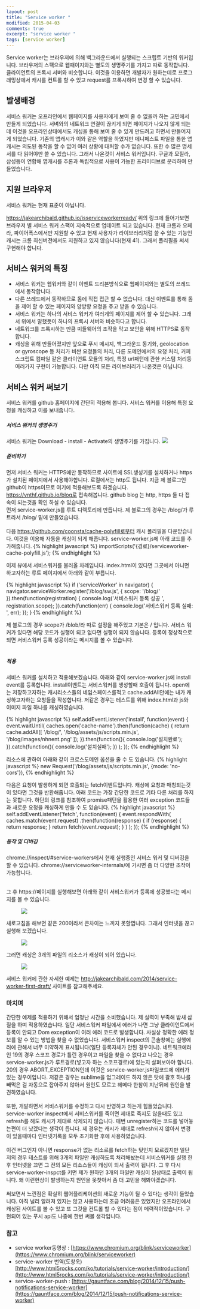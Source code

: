 ```yaml
---
layout: post
title: "Service worker "
modified: 2015-04-03
comments: true
excerpt: "service worker "
tags: [service worker]
---
```


Service worker는 브라우저에 의해 백그라운드에서 실행되는 스크립트 기반의 워커입니다. 브라우저의 스팩으로 웹패이지와는 별도의 생명주기를 가지고 따로 동작합니다. 클라이언트의 프록시 서버와 비슷합니다. 이것을 이용하면 개발자가 원하는데로 프로그래밍상에서 캐시를 컨트롤 할 수 있고 request를 프록시하여 변경 할 수 있습니다. 

## 발생배경 
서비스 워커는 오프라인에서 웹페이지를 사용자에게 보여 줄 수 없을까 하는 고민에서 만들게 되었습니다. 서벼와의 네트워크 연결이 끊키게 되면 페이지가 나오지 않게 되는데 이것을 오프라인상태에서도 캐싱을 통해 보여 줄 수 있게 만드려고 하면서 만들어지게 되었습니다. 기존의 앱캐시가 이와 같은 역할을 하였지만 메니페스트 파일을 통한 앱캐시는 의도된 동작을 할 수 없어 여러 상황에 대처할 수가 없습니다. 또한 수 많은 명세서를 다 읽어야만 쓸 수 있습니다. 그래서 나온것이 서비스 워커입니다. 구글과 모질라, 삼성등이 연합해 앱캐시를 추론과 독립적으로 사용이 가능한 프리미티브로 분리하여 만들었습니다. 


## 지원 브라우저 
서비스 워커는 현재 표준이 아닙니다. 

https://jakearchibald.github.io/isserviceworkerready/
위의 링크에 들어가보면 브라우저 별 서비스 워커 스팩이 지속적으로 업데이트 되고 있습니다.
현재 크롬과 오페라, 파이어폭스에서만 지원할 수 있고 현재 사용자가 라이브러리처럼 쓸 수 있는 기능인 캐시는 크롬 최신버전에서도 지원하고 있지 않습니다(현재 41). 그래서 폴리필을 써서 구현해야 합니다. 


## 서비스 워커의 특징
* 서비스 워커는 웹워커와 같이 이벤트 드리븐방식으로 웹페이지와는 별도의 쓰레드에서 동작합니다.
* 다른 쓰레드에서 동작하므로 돔에 직접 접근 할 수 없습니다. 대신 이벤트를 통해 돔을 제어 할 수 있는 페이지와 양방향 요청을 주고 받을 수 있습니다.
* 서비스 워커는 하나의 서비스 워커가 여러게의 페이지를 제어 할 수 있습니다. 그래서 위에서 말했듯이 하나의 프록시 서버와 비슷하다고 합니다. 
* 네트워크를 프록시하는 만큼 미들웨어의 조작을 막고 보안을 위해 HTTPS로 동작합니다.
* 캐싱을 위해 만들어졌지만 앞으로 푸시 메시지, 백그라운드 동기화, geolocation or gyroscope 등 처리가 비싼 요청들의 처리, 다른 도메인에서의 요청 처리, 커피스크립트 컴파일 같은 클라이언트 모듈의 처리, 특정 url패턴에 관한 커스텀 처리등 여러가지 구현이 가능합니다. 다만 아직 모든 라이브러리가 나온것은 아닙니다.

## 서비스 워커 써보기

서비스 워커를 github 홈페이지에 간단히 적용해 봅니다. 서비스 워커를 이용해 특정 요청을 캐싱하고 이를 보내줍니다. 


##### 서비스 워커의 생명주기
서비스 워커는 Download - install - Activate의 생명주기를 가집니다. 
<img src="http://www.html5rocks.com/ko/tutorials/service-worker/introduction/images/sw-lifecycle.png"/>


##### 준비하기
먼저 서비스 워커는 HTTPS에만 동작하므로 사이트에 SSL생성기를 설치하거나 https가 설치된 페이지에서 사용해야합니다. 로컬에서는 http도 됩니다. 지금 제 블로그인 github이 https이므로 여기에 적용해보도록 하겠습니다. https://vnthf.github.io/blog로 접속해봅니다. github blog 는 http, https 둘 다 접속이 되는것을 확인 하실 수 있습니다.
<br/>먼저 service-worker.js를 루트 디렉토리에 만듭니다. 제 블로그의 경우는 /blog/가 루트라서 /blog/ 밑에 만들었습니다. <br/><br/>
다음 https://github.com/coonsta/cache-polyfill로부터 캐시 폴리필을 다운받습니다. 이것을 이용해 자동을 캐싱이 되게 해줍니다. service-worker.js에 아래 코드를 추가해줍니다.
{% highlight javascript %}
importScripts('{경로}/serviceworker-cache-polyfill.js');
{% endhighlight %} 


이제 뷰에서 서비스워커를 불러올 차례입니다.
index.html이 있다면 그곳에서 아니면 하고자하는 루트 페이지에서 아래와 같이 부릅니다. 

{% highlight javascript %}
if ('serviceWorker' in navigator) {
  navigator.serviceWorker.register('/blog/sw.js', {
    scope: '/blog/'
  }).then(function(registration) {
    console.log('서비스워커 등록 성공 ', registration.scope);
  }).catch(function(err) {
    console.log('서비스워커 등록 실패: ', err);
  });
}
{% endhighlight %} 

제 블로그의 경우 scope가 /blob/라 따로 설정을 해주었고 기본은 / 입니다. 서비스 워커가 있다면 해당 코드가 실행이 되고 없다면 실행이 되지 않습니다. 등록이 정상적으로 되면 서비스워커 등록 성공이라는 메시지를 볼 수 있습니다. 
<br/><br/>

##### 적용 

서비스 워커를 설치하고 적용해보겠습니다. 
아래와 같이 service-worker.js에 install event를 등록합니다. install이벤트는 서비스워커를 생성할때 호출이 됩니다.
open에는 저장하고자하는 캐시리소스들의 네임스페이스를적고 cache.addAll안에는 내가 캐싱하고자하는 요청들을 작성합니다. 저같은 경우는 테스트를 위해 index.html과 js와 이미지 파일 하나를 캐싱하였습니다. 

{% highlight javascript %}
self.addEventListener('install', function(event) {
  event.waitUntil(
    caches.open('cache-name').then(function(cache) {
      return cache.addAll([
        '/blog/',
        '/blog/assets/js/scripts.min.js',
        '/blog/images/nhnent.png'
           ]);
    }).then(function(){
      console.log('설치완료');
    }).catch(function(){
      console.log('설치실패');
    })
  );
});
{% endhighlight %} 

리소스에 관하여 아래와 같이 크로스도메인 옵션을 줄 수 도 있습니다. 
{% highlight javascript %}
new Request('/blog/assets/js/scripts.min.js', {mode: 'no-cors'}),
{% endhighlight %} 

다음은 요청이 발생하게 되면 호출되는 fetch이벤트입니다. 캐싱에 요청과 매칭되는것이 있다면 그것을 반환해줍니다. 아래 코드는 가장 간단한 코드로 기타 다른 처리를 하지는 못합니다. 하단의 링크를 참조하여 promise패턴을 활용한 여러 exception 코드들과 새로운 요청을 캐싱하게 만들 수 도 있습니다. 
{% highlight javascript %}
self.addEventListener('fetch', function(event) {
   event.respondWith(
    caches.match(event.request)
      .then(function(response) {
        if (response) {
          return response;
        }
        return fetch(event.request);
      }
    )
  );
});
{% endhighlight %} 


##### 동작 및 디버깅 

chrome://inspect/#service-workers에서 현재 실행중인 서비스 워커 및 디버깅을 할 수 있습니다.
chrome://serviceworker-internals/에 가시면 좀 더 다양한 조작이 가능합니다. <br/><br/>

그 후 https://페이지를 실행해보면 아래와 같이 서비스워커가 등록에 성공했다는 메시지를 볼 수 있습니다. 

<figure>
	<img src="/blog/images/service0.png">
</figure>

새로고침을 해보면 같은 200이라서 큰차이는 느끼지 못할껍니다. 그래서 인터넷을 끊고 실행해 보겠습니다.

<figure>
	<img src="/blog/images/service2.png">
</figure>

그러면 캐싱은 3개의 파일의 리소스가 캐싱이 되어 있습니다. 
<figure>
	<img src="/blog/images/service1.png">
</figure>

서비스 워커에 관한 자세한 예제는 http://jakearchibald.com/2014/service-worker-first-draft/ 사이트를 참고해주세요.


### 마치며 

간단한 예제를 적용하기 위해서 엄청난 시간을 소비했습니다. 제 실력이 부족해 밤새 삽질을 하며 적용하였습니다.
일단 서비스워커 파일에서 에러가 나면 그냥 클라이언트에서 등록이 안되고 Dom exception이 여러 에러 코드로 발생합니다. 사실상 정확한 에러 정보를 알 수 있는 방법을 찾을 수 없었습니다. 서비스워커 inspect의 콘솔창에는 실행에러에 관해서 너무 미약하게 표시됩니다(일단 등록자체가 안된 경우이니). 네트워크에러인 19의 경우 스코프 경로가 틀린 경우이고 파일을 찾을 수 없다고 나오는 경우 service-worker.js가 루트경로(넣고자 하는 스코프경로)에 있는지 살펴보아야 합니다. 20의 경우 ABORT_EXCEPTION인데 이것은 service-worker.js파일코드에 에러가 있는 경우이입니다. 저같은 경우는 sublime을 업그레이드 하지 않은 탓에 괄호 하나를 빼먹은 걸 자동으로 잡아주지 않아서 원인도 모르고 헤메다 한참이 지난뒤에 원인을 발견하였습니다.
<br/><br/>
또한, 개발하면서 서비스워커를 수정하고 다시 반영하고 하는게 힘들었습니다. service-worker inspect에서 서비스워커를 죽이면 제대로 죽지도 않을때도 있고 refresh를 해도 캐시가 제대로 삭제되지 않습니다. 매번 unregister하는 코드를 넣어놓는편이 더 낫겠다는 생각이 듭니다. 제 경우는 캐시가 제대로 refresh되지 않아서 변경이 있을때마다 인터넷기록을 모두 초기화한 후에 사용하였습니다.
<br/><br/>
이건 버그인지 아니면 response가 없는 리소르를 fetch하는 탓인지 모르겠지만 일단 저의 경우 테스트를 위해 3개의 파일만 캐싱하도록 처리해놨는데 서비스워커를 실행 한 후 인터넷을 끄면 그 전의 모든 리소스들이 캐싱이 되서 출력이 됩니다. 그 후 다시 service-worker-inspct를 키면 제가 원하던 3개의 파일만 캐싱이 된상태로 출력이 됩니다. 왜 이런현상이 발생하는지 원인을 못찾아서 좀 더 고민을 해봐야겠습니다.
<br/><br/>
써보면서 느낀점은 확실히 웹어플리케이션의 새로운 기능이 될 수 있다는 생각이 들었습니다. 아직 널리 알려져 있지는 않고 사용하는데 조금 어려움은 있었지만 오프라인에서 캐싱된 사이트를 볼 수 있고 또 그것을 컨트롤 할 수 있다는 점이 메력적이었습니다. 구현되어 있는 푸시 api도 나중에 한번 써볼 생각입니다.
<br/>


### 참고
* service worker동영상 : [https://www.chromium.org/blink/serviceworker](https://www.chromium.org/blink/serviceworker)
* service-worker 번역(도창욱)[http://www.html5rocks.com/ko/tutorials/service-worker/introduction/](http://www.html5rocks.com/ko/tutorials/service-worker/introduction/)
* service-worker-push : [https://gauntface.com/blog/2014/12/15/push-notifications-service-worker](https://gauntface.com/blog/2014/12/15/push-notifications-service-worker)













